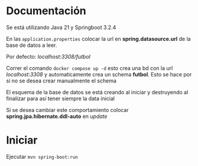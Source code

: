 # Documentación

Se está utilizando Java 21 y Springboot 3.2.4

En las ``application.properties`` colocar la url en **spring.datasource.url**
de la base de datos a leer.

Por defecto: *localhost:3308/futbol*

Correr el comando ``docker compose up -d``
esto crea una bd con la url *localhost:3308* y automaticamente crea un
schema **futbol**. Esto se hace por si no se desea crear manualmente el schema

El esquema de la base de datos se está creando al iniciar y destruyendo al finalizar para así 
tener siempre la data inicial

Si se desea cambiar este comportamiento colocar **spring.jpa.hibernate.ddl-auto** en *update*

# Iniciar

Ejecutar ``mvn spring-boot:run``




